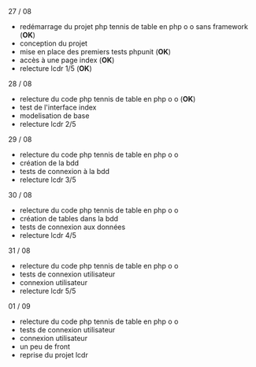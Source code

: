 27 / 08

- redémarrage du projet php tennis de table en php o o sans framework (**OK**)
- conception du projet
- mise en place des premiers tests phpunit (**OK**)
- accès à une page index (**OK**)
- relecture lcdr 1/5 (**OK**)

28 / 08

- relecture du code php tennis de table en php o o (**OK**)
- test de l'interface index
- modelisation de base
- relecture lcdr 2/5

29 / 08

- relecture du code php tennis de table en php o o
- création de la bdd
- tests de connexion à la bdd
- relecture lcdr 3/5

30 / 08

- relecture du code php tennis de table en php o o
- création de tables dans la bdd
- tests de connexion aux données
- relecture lcdr 4/5

31 / 08

- relecture du code php tennis de table en php o o
- tests de connexion utilisateur
- connexion utilisateur
- relecture lcdr 5/5

01 / 09

- relecture du code php tennis de table en php o o
- tests de connexion utilisateur
- connexion utilisateur
- un peu de front
- reprise du projet lcdr